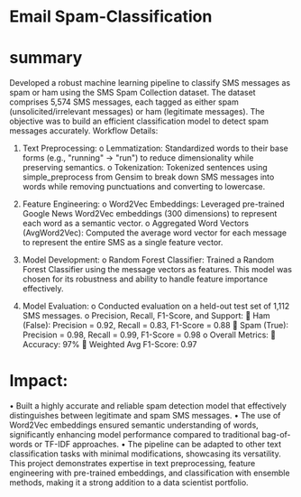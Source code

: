 # Email Spam-Classification
# summary
Developed a robust machine learning pipeline to classify SMS messages as spam or ham using the SMS Spam Collection dataset. The dataset comprises 5,574 SMS messages, each tagged as either spam (unsolicited/irrelevant messages) or ham (legitimate messages). The objective was to build an efficient classification model to detect spam messages accurately.
Workflow Details:
1.	Text Preprocessing:
o	Lemmatization: Standardized words to their base forms (e.g., "running" → "run") to reduce dimensionality while preserving semantics.
o	Tokenization: Tokenized sentences using simple_preprocess from Gensim to break down SMS messages into words while removing punctuations and converting to lowercase.

2.	Feature Engineering:
o	Word2Vec Embeddings: Leveraged pre-trained Google News Word2Vec embeddings (300 dimensions) to represent each word as a semantic vector.
o	Aggregated Word Vectors (AvgWord2Vec): Computed the average word vector for each message to represent the entire SMS as a single feature vector.

3.	Model Development:
o	Random Forest Classifier: Trained a Random Forest Classifier using the message vectors as features. This model was chosen for its robustness and ability to handle feature importance effectively.

4.	Model Evaluation:
o	Conducted evaluation on a held-out test set of 1,112 SMS messages.
o	Precision, Recall, F1-Score, and Support:
	Ham (False): Precision = 0.92, Recall = 0.83, F1-Score = 0.88
	Spam (True): Precision = 0.98, Recall = 0.99, F1-Score = 0.98
o	Overall Metrics:
	Accuracy: 97%
	Weighted Avg F1-Score: 0.97
# Impact:
•	Built a highly accurate and reliable spam detection model that effectively distinguishes between legitimate and spam SMS messages.
•	The use of Word2Vec embeddings ensured semantic understanding of words, significantly enhancing model performance compared to traditional bag-of-words or TF-IDF approaches.
•	The pipeline can be adapted to other text classification tasks with minimal modifications, showcasing its versatility.
This project demonstrates expertise in text preprocessing, feature engineering with pre-trained embeddings, and classification with ensemble methods, making it a strong addition to a data scientist portfolio.
